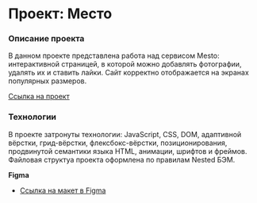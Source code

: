 # Проект: Место

### Описание проекта

В данном проекте представлена работа над сервисом Mesto: интерактивной страницей, в которой можно добавлять фотографии, удалять их и ставить лайки.
Сайт корректно отображается на экранах популярных размеров.

[Ссылка на проект](https://mues1i.github.io/mesto/)

### Технологии

В проекте затронуты технологии: JavaScript, CSS, DOM, адаптивной вёрстки, грид-вёрстки, флексбокс-вёрстки, позиционирования, продвинутой семантики языка HTML, анимации, шрифтов и фреймов. Файловая структуа проекта оформлена по правилам Nested БЭМ.


**Figma**

* [Ссылка на макет в Figma](https://www.figma.com/file/2cn9N9jSkmxD84oJik7xL7/JavaScript.-Sprint-4?node-id=0%3A1)

